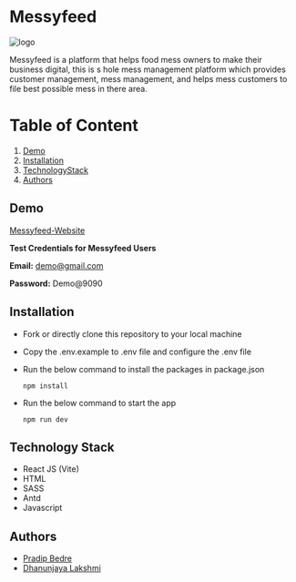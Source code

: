 # Messyfeed
![logo](https://user-images.githubusercontent.com/60803643/214928528-2ee1976d-5bdd-4da4-8b7f-b71a9ada4949.png)

Messyfeed is a platform that helps food mess owners to make their business digital, this is s hole mess management platform which provides 
customer management, mess management, and helps mess customers to file best possible mess in there area.



# Table of Content
1. [Demo](#Demo)
2. [Installation](#Installation)
3. [TechnologyStack](#Technology)
4. [Authors](#Authors)

## Demo
[Messyfeed-Website](https://messyfeed.netlify.app/)

**Test Credentials for Messyfeed Users**

**Email:** demo@gmail.com

**Password:** Demo@9090

## Installation

- Fork or directly clone this repository to your local machine
- Copy the .env.example to .env file and configure the .env file
- Run the below command to install the packages in package.json

  `npm install`

- Run the below command to start the app

  `npm run dev`

## Technology Stack
 
 -  React JS (Vite)
 -  HTML
 -  SASS
 -  Antd
 -  Javascript


## Authors
- [Pradip Bedre](https://github.com/pradipbedre)
- [Dhanunjaya Lakshmi](https://github.com/dhanunjayalakshmi)
